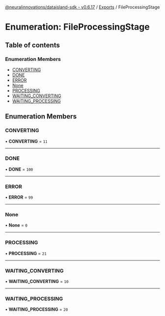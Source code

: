 [@neuralinnovations/dataisland-sdk - v0.6.17](../../README.md) / [Exports](../modules.md) / FileProcessingStage

# Enumeration: FileProcessingStage

## Table of contents

### Enumeration Members

- [CONVERTING](FileProcessingStage.md#converting)
- [DONE](FileProcessingStage.md#done)
- [ERROR](FileProcessingStage.md#error)
- [None](FileProcessingStage.md#none)
- [PROCESSING](FileProcessingStage.md#processing)
- [WAITING\_CONVERTING](FileProcessingStage.md#waiting_converting)
- [WAITING\_PROCESSING](FileProcessingStage.md#waiting_processing)

## Enumeration Members

### CONVERTING

• **CONVERTING** = ``11``

___

### DONE

• **DONE** = ``100``

___

### ERROR

• **ERROR** = ``99``

___

### None

• **None** = ``0``

___

### PROCESSING

• **PROCESSING** = ``21``

___

### WAITING\_CONVERTING

• **WAITING\_CONVERTING** = ``10``

___

### WAITING\_PROCESSING

• **WAITING\_PROCESSING** = ``20``
